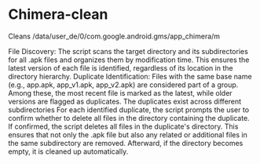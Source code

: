 # Chimera-clean
Cleans /data/user_de/0/com.google.android.gms/app_chimera/m

File Discovery: The script scans the target directory and its subdirectories for all .apk files and organizes them by modification time. This ensures the latest version of each file is identified, regardless of its location in the directory hierarchy.
Duplicate Identification:
Files with the same base name (e.g., app.apk, app_v1.apk, app_v2.apk) are considered part of a group.
Among these, the most recent file is marked as the latest, while older versions are flagged as duplicates.
The duplicates exist across different subdirectories
For each identified duplicate, the script prompts the user to confirm whether to delete all files in the directory containing the duplicate.
If confirmed, the script deletes all files in the duplicate's directory. This ensures that not only the .apk file but also any related or additional files in the same subdirectory are removed.
Afterward, if the directory becomes empty, it is cleaned up automatically.
